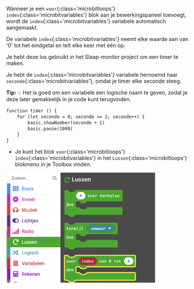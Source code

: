 Wanneer je een `voor`{:class='microbitloops'} `index`{:class='microbitvariables'} blok aan je bewerkingspaneel toevoegt, wordt de `index`{:class='microbitvariables'} variabele automatisch aangemaakt.

De variabele `index`{:class='microbitvariables'} neemt elke waarde aan van '0' tot het eindgetal en telt elke keer met één op.

Je hebt deze lus gebruikt in het Slaap-monitor project om een timer te maken.

Je hebt de `index`{:class='microbitvariables'} variabele hernoemd naar `seconde`{:class='microbitvariables'}, omdat je timer elke seconde steeg.

**Tip:** 💡 Het is goed om een variabele een logische naam te geven, zodat je deze later gemakkelijk in je code kunt terugvinden.

```microbit
function timer () {
    for (let seconde = 0; seconde <= 2; seconde++) {
        basic.showNumber(seconde + 1)
        basic.pause(1000)
    }
}
```

- Je kunt het blok `voor`{:class='microbitloops'} `index`{:class='microbitvariables'} in het `Lussen`{:class='microbitloops'} blokmenu in je Toolbox vinden.

<img src="images/forindex-location.png" alt="The Loops menu expanded with the for index block highlighted." width="400"/>
